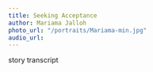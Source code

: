 ```yaml
---
title: Seeking Acceptance
author: Mariama Jalloh
photo_url: "/portraits/Mariama-min.jpg"
audio_url: 
---
```


story transcript